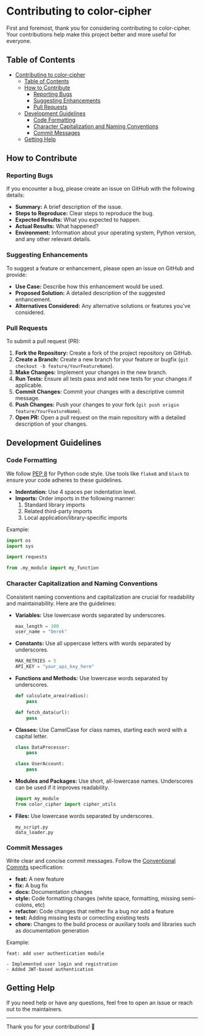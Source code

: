# Contributing to color-cipher

First and foremost, thank you for considering contributing to color-cipher. Your contributions help make this project better and more useful for everyone.

## Table of Contents

- [Contributing to color-cipher](#contributing-to-color-cipher)
  - [Table of Contents](#table-of-contents)
  - [How to Contribute](#how-to-contribute)
    - [Reporting Bugs](#reporting-bugs)
    - [Suggesting Enhancements](#suggesting-enhancements)
    - [Pull Requests](#pull-requests)
  - [Development Guidelines](#development-guidelines)
    - [Code Formatting](#code-formatting)
    - [Character Capitalization and Naming Conventions](#character-capitalization-and-naming-conventions)
    - [Commit Messages](#commit-messages)
  - [Getting Help](#getting-help)

## How to Contribute

### Reporting Bugs

If you encounter a bug, please create an issue on GitHub with the following details:

- **Summary:** A brief description of the issue.
- **Steps to Reproduce:** Clear steps to reproduce the bug.
- **Expected Results:** What you expected to happen.
- **Actual Results:** What happened?
- **Environment:** Information about your operating system, Python version, and any other relevant details.

### Suggesting Enhancements

To suggest a feature or enhancement, please open an issue on GitHub and provide:

- **Use Case:** Describe how this enhancement would be used.
- **Proposed Solution:** A detailed description of the suggested enhancement.
- **Alternatives Considered:** Any alternative solutions or features you've considered.

### Pull Requests

To submit a pull request (PR):

1. **Fork the Repository:** Create a fork of the project repository on GitHub.
2. **Create a Branch:** Create a new branch for your feature or bugfix (`git checkout -b feature/YourFeatureName`).
3. **Make Changes:** Implement your changes in the new branch.
4. **Run Tests:** Ensure all tests pass and add new tests for your changes if applicable.
5. **Commit Changes:** Commit your changes with a descriptive commit message.
6. **Push Changes:** Push your changes to your fork (`git push origin feature/YourFeatureName`).
7. **Open PR:** Open a pull request on the main repository with a detailed description of your changes.

## Development Guidelines

### Code Formatting

We follow [PEP 8](https://www.python.org/dev/peps/pep-0008/) for Python code style. Use tools like `flake8` and `black` to ensure your code adheres to these guidelines.

- **Indentation:** Use 4 spaces per indentation level.
- **Imports:** Order imports in the following manner:
  1. Standard library imports
  2. Related third-party imports
  3. Local application/library-specific imports

Example:

```python
import os
import sys

import requests

from .my_module import my_function
```

### Character Capitalization and Naming Conventions

Consistent naming conventions and capitalization are crucial for readability and maintainability. Here are the guidelines:

- **Variables:** Use lowercase words separated by underscores.

  ```python
  max_length = 100
  user_name = "Derek"
  ```

- **Constants:** Use all uppercase letters with words separated by underscores.

  ```python
  MAX_RETRIES = 5
  API_KEY = "your_api_key_here"
  ```

- **Functions and Methods:** Use lowercase words separated by underscores.

  ```python
  def calculate_area(radius):
      pass

  def fetch_data(url):
      pass
  ```

- **Classes:** Use CamelCase for class names, starting each word with a capital letter.

  ```python
  class DataProcessor:
      pass

  class UserAccount:
      pass
  ```

- **Modules and Packages:** Use short, all-lowercase names. Underscores can be used if it improves readability.

  ```python
  import my_module
  from color_cipher import cipher_utils
  ```

- **Files:** Use lowercase words separated by underscores.

  ```plaintext
  my_script.py
  data_loader.py
  ```

### Commit Messages

Write clear and concise commit messages. Follow the [Conventional Commits](https://www.conventionalcommits.org/en/v1.0.0/) specification:

- **feat:** A new feature
- **fix:** A bug fix
- **docs:** Documentation changes
- **style:** Code formatting changes (white space, formatting, missing semi-colons, etc)
- **refactor:** Code changes that neither fix a bug nor add a feature
- **test:** Adding missing tests or correcting existing tests
- **chore:** Changes to the build process or auxiliary tools and libraries such as documentation generation

Example:

```git commit
feat: add user authentication module

- Implemented user login and registration
- Added JWT-based authentication
```

## Getting Help

If you need help or have any questions, feel free to open an issue or reach out to the maintainers.

---

Thank you for your contributions! 🎉

